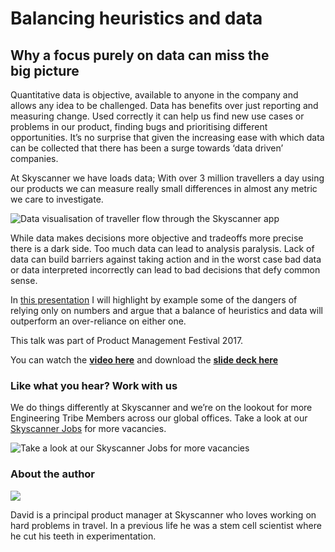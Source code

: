 
# Balancing heuristics and data

## Why a focus purely on data can miss the big picture

Quantitative data is objective, available to anyone in the company and allows any idea to be challenged. Data has benefits over just reporting and measuring change. Used correctly it can help us find new use cases or problems in our product, finding bugs and prioritising different opportunities. It’s no surprise that given the increasing ease with which data can be collected that there has been a surge towards ‘data driven’ companies.

At Skyscanner we have loads data; With over 3 million travellers a day using our products we can measure really small differences in almost any metric we care to investigate.

![Data visualisation of traveller flow through the Skyscanner app](https://cdn-images-1.medium.com/max/2000/1*8-FYN4gBQtMNOUMI3NCr8A.png)

While data makes decisions more objective and tradeoffs more precise there is a dark side. Too much data can lead to analysis paralysis. Lack of data can build barriers against taking action and in the worst case bad data or data interpreted incorrectly can lead to bad decisions that defy common sense.

In [this presentation](https://vimeo.com/246248746/5987eaedf4) I will highlight by example some of the dangers of relying only on numbers and argue that a balance of heuristics and data will outperform an over\-reliance on either one.

This talk was part of Product Management Festival 2017.

You can watch the [**video here**](https://vimeo.com/246248746/5987eaedf4) and download the [**slide deck here**](https://productmanagementfestival.com/wp-content/uploads/2017/11/11_Pier_product-management-festival-2017_v3_compressed.pdf)

### Like what you hear? Work with us

We do things differently at Skyscanner and we’re on the lookout for more Engineering Tribe Members across our global offices. Take a look at our [Skyscanner Jobs](https://www.skyscanner.net/jobs/) for more vacancies.

![Take a look at our Skyscanner Jobs for more vacancies](https://cdn-images-1.medium.com/max/1600/1*B8bu4oBt6gKaUP_YTB4hjQ.png)

### About the author

![](https://cdn-images-1.medium.com/max/1200/1*b0t9xbWjSc4NNAz0QNWYNg.jpeg)

David is a principal product manager at Skyscanner who loves working on hard problems in travel. In a previous life he was a stem cell scientist where he cut his teeth in experimentation.